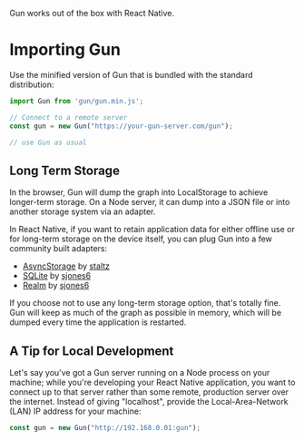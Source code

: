 Gun works out of the box with React Native.

# Importing Gun

Use the minified version of Gun that is bundled with the standard distribution:

```javascript
import Gun from 'gun/gun.min.js';

// Connect to a remote server
const gun = new Gun("https://your-gun-server.com/gun");

// use Gun as usual
```

## Long Term Storage

In the browser, Gun will dump the graph into LocalStorage to achieve longer-term storage. On a Node server, it can dump into a JSON file or into another storage system via an adapter.

In React Native, if you want to retain application data for either offline use or for long-term storage on the device itself, you can plug Gun into a few community built adapters:

* [AsyncStorage](https://github.com/staltz/gun-asyncstorage) by [staltz](https://github.com/staltz)
* [SQLite](https://github.com/sjones6/gun-react-native-sqlite) by [sjones6](https://github.com/sjones6)
* [Realm](https://github.com/sjones6/gun-realm) by [sjones6](https://github.com/sjones6)

If you choose not to use any long-term storage option, that's totally fine. Gun will keep as much of the graph as possible in memory, which will be dumped every time the application is restarted.

## A Tip for Local Development

Let's say you've got a Gun server running on a Node process on your machine; while you're developing your React Native application, you want to connect up to that server rather than some remote, production server over the internet. Instead of giving "localhost", provide the Local-Area-Network (LAN) IP address for your machine:

```javascript
const gun = new Gun("http://192.168.0.01:gun");
```